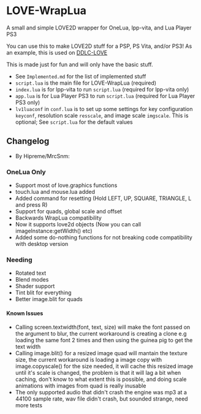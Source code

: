 # LOVE-WrapLua

A small and simple LOVE2D wrapper for OneLua, lpp-vita, and Lua Player PS3

You can use this to make LOVE2D stuff for a PSP, PS Vita, and/or PS3! As an example, this is used on [DDLC-LOVE](https://github.com/LukeZGD/DDLC-LOVE/)

This is made just for fun and will only have the basic stuff.

- See `Implemented.md` for the list of implemented stuff
- `script.lua` is the main file for LOVE-WrapLua (required)
- `index.lua` is for lpp-vita to run `script.lua` (required for lpp-vita only)
- `app.lua` is for Lua Player PS3 to run `script.lua` (required for Lua Player PS3 only)
- `lv1luaconf` in `conf.lua` is to set up some settings for key configuration `keyconf`, resolution scale `resscale`, and image scale `imgscale`. This is optional; See `script.lua` for the default values

## Changelog
- By Hipreme/MrcSnm:
### OneLua Only
- Support most of love.graphics functions 
- touch.lua and mouse.lua added 
- Added command for resetting (Hold LEFT, UP, SQUARE, TRIANGLE, L and press R)
- Support for quads, global scale and offset
- Backwards WrapLua compatibility
- Now it supports love2d objects (Now you can call imageInstance:getWidth() etc)
- Added some do-nothing functions for not breaking code compatibility with desktop version

### Needing
- Rotated text
- Blend modes
- Shader support
- Tint blit for everything
- Better image.blit for quads


#### Known Issues
- Calling screen.textwidth(font, text, size) will make the font passed on the argument to blur, the current workaround is creating a clone e.g loading the same font 2 times and then using the guinea pig to get the text width
- Calling image.blit() for a resized image quad will mantain the texture size, the current workaround is loading a image copy with image.copyscale() for the size needed, it will cache this resized image until it's scale is changed, the problem is that it will lag a bit when caching, don't know to what extent this is possible, and doing scale animations with images from quad is really inusable
- The only supported audio that didn't crash the engine was mp3 at a 44100 sample rate, wav file didn't crash, but sounded strange, need more tests
